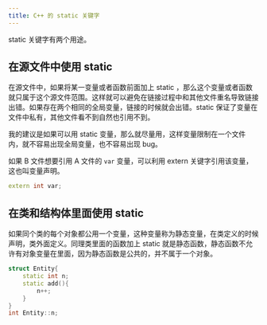 ```yaml
---
title: C++ 的 static 关键字
---
```


static 关键字有两个用途。

## 在源文件中使用 static

在源文件中，如果将某一变量或者函数前面加上 static ，那么这个变量或者函数就只属于这个源文件范围。这样就可以避免在链接过程中和其他文件重名导致链接出错。如果存在两个相同的全局变量，链接的时候就会出错。static 保证了变量在文件中私有，其他文件看不到自然也引用不到。

我的建议是如果可以用 static 变量，那么就尽量用，这样变量限制在一个文件内，就不容易出现全局变量，也不容易出现 bug。

如果 B 文件想要引用 A 文件的 `var` 变量，可以利用 extern 关键字引用该变量，这也叫变量声明。

```c++
extern int var;
```

## 在类和结构体里面使用 static

 如果同个类的每个对象都公用一个变量，这种变量称为静态变量，在类定义的时候声明，类外面定义。同理类里面的函数加上 static 就是静态函数，静态函数不允许有对象变量在里面，因为静态函数是公共的，并不属于一个对象。

```c++
struct Entity{
    static int n;
    static add(){
        n++;
    }
}
int Entity::n;
```



